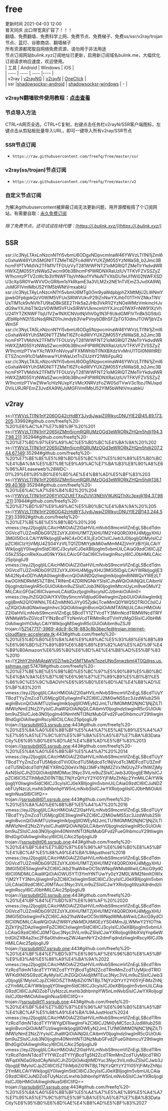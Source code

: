 # free  
更新时间 2021-04-03 12:00  
普天同庆 出口带宽真扩容了！！！  
翻墙、免费翻墙、免费科学上网、免费节点、免费梯子、免费ss/ssr/v2ray/trojan节点、蓝灯、谷歌商店、翻墙梯子  
所有资源都爬取自网络免费资源，请勿用于非法用途  
节点订阅网站bulink.xyz订阅地址已更新，启用新订阅域名bulink.me，大幅优化订阅请求响应速度，欢迎使用。  
|  工具  | Android  | Windows  | iOS  |  
|  ----  | ----   | ----  |----  |  
| v2ray  | [v2rayNG](https://github.com/2dust/v2rayNG/releases/download/1.4.12/v2rayNG_1.4.12_arm64-v8a.apk) | [v2rayN](https://github.com/2dust/v2rayN/releases/download/3.27/v2rayN-Core.zip) | [OneClick](https://oneclick.earth/) |  
| ssr  |[shadowsocksr-android](https://github.com/shadowsocksrr/shadowsocksr-android/releases/download/3.5.4/shadowsocksr-android-3.5.4.apk) | [shadowsocksr-windows](https://github.com/shadowsocksr-backup/shadowsocksr-csharp/releases/download/4.7.0/ShadowsocksR-4.7.0-win.7z) | - |  
### v2rayN翻墙软件使用教程：[点击查看](https://github.com/freefq/tutorials)  
### 节点导入方法  
CTRL+A网页全选，CTRL+C复制，右键点击任务栏v2rayN/SSR客户端图标，左键点击从剪贴板批量导入URL，即可一键导入所有v2ray/SSR节点  
### SSR节点订阅  
- `https://raw.githubusercontent.com/freefq/free/master/ssr`  
### v2ray(ss/trojan)节点订阅  
- `https://raw.githubusercontent.com/freefq/free/master/v2`  
### 自定义节点订阅  
为解决githubusercontent被屏蔽订阅无法更新问题，用开源模板搭了个订阅网站，有需要自取：[永久免费订阅](https://bulink.xyz)  
###### 除了免费节点，还可试试在线代理：[https://j.bulink.xyz/](https://j.bulink.xyz/)  
## SSR  
ssr://c3NyLTAxLnNzcnN1Yi5vbmU6ODgxNDpvcmlnaW46YWVzLTI1Ni1jZmI6cGxhaW46YUhSMGNITTZMeTl6ZFc4dWVYUXZjM055YzNWaS8_b2Jmc3BhcmFtPTVMdVk2TFM1VTFOUzVyT281WWFNT21oMGRIQTZMeTlrYkdvdWRHWXZjM055YzNWaSZwcm90b3BhcmFtPWRDNXRaUzlUVTFKVFZVSSZyZW1hcmtzPTVZcWc1b3VfNWFTbjVhNko1YVNuNTVXbDU1eUI1Wi02NWFXSDU3cXpSR0YwWVVOcGRIbm1sYkRtamE3a3VLM2x2NE1nTVEmZ3JvdXA9WjJsMGFIVmlMbU52YlM5bWNtVmxabkU  
ssr://c3NyLTAyLnNzcnN1Yi5vbmU6MTg0Om9yaWdpbjphZXMtMjU2LWNmYjpwbGFpbjpkQzV0WlM5VFUxSlRWVUkvP29iZnNwYXJhbT01THVZNkxTNVUxTlM1ck9vNVlhTU9taDBkSEE2THk5a2JHb3VkR1l2YzNOeWMzVmkmcHJvdG9wYXJhbT1kQzV0WlM5VFUxSlRWVUkmcmVtYXJrcz01WXFnNW91XzVhU241YTZKNWFTbjU1V2w1NXlCNVotNjVhV0g1N3F6UkdGMFlVTnBkSG5tbGJEbWphN2t1SzNsdjRNZ01nJmdyb3VwPVoybDBhSFZpTG1OdmJTOW1jbVZsWm5F  
ssr://c3NyLTA5LnNzcnN1Yi5vbmU6ODg5NzpvcmlnaW46YWVzLTI1Ni1jZmI6cGxhaW46YUhSMGNITTZMeTl6ZFc4dWVYUXZjM055YzNWaS8_b2Jmc3BhcmFtPTVMdVk2TFM1VTFOUzVyT281WWFNT21oMGRIQTZMeTlrYkdvdWRHWXZjM055YzNWaSZwcm90b3BhcmFtPWRDNXRaUzlUVTFKVFZVSSZyZW1hcmtzPTVwYXc1WXFnNVoyaFFXMWhlbTl1NXBXdzVvMnU1TGl0NWItRElETSZncm91cD1aMmwwYUhWaUxtTnZiUzltY21WbFpuRQ  
ssr://c3NyLTA3LnNzcnN1Yi5vbmU6ODg5NzpvcmlnaW46YWVzLTI1Ni1jZmI6cGxhaW46YUhSMGNITTZMeTl6ZFc4dWVYUXZjM055YzNWaS8_b2Jmc3BhcmFtPTVMdVk2TFM1VTFOUzVyT281WWFNT21oMGRIQTZMeTlrYkdvdWRHWXZjM055YzNWaSZwcm90b3BhcmFtPWRDNXRaUzlUVTFKVFZVSSZyZW1hcmtzPTVwZWw1cHlzNUxpYzVMcXNRVzFoZW05dTVwV3c1bzJ1NUxpdDViLURJRFEmZ3JvdXA9WjJsMGFIVmlMbU52YlM5bWNtVmxabkU  
## v2ray  
ss://YWVzLTI1Ni1nY206OG42cHdBY3JydjJwajZ0RlkycDNUYlE2@45.89.173.205:33992#github.com/freefq%20-%20%E6%AC%A7%E7%9B%9F%20%201  
ss://YWVzLTI1Ni1nY206SjlZMm5jcmRQRUMzOGd3eWRORkZHQm5h@194.37.98.211:35294#github.com/freefq%20-%20%E7%BD%97%E9%A9%AC%E5%B0%BC%E4%BA%9A%20%202  
ss://YWVzLTI1Ni1nY206SjlZMm5jcmRQRUMzOGd3eWRORkZHQm5h@207.244.67.149:35294#github.com/freefq%20-%20%E7%BE%8E%E5%9B%BD%E5%BC%97%E5%90%89%E5%B0%BC%E4%BA%9A%E5%B7%9E%E9%A9%AC%E7%BA%B3%E8%90%A8%E6%96%AFLeaseweb%28WDC-01%29%E6%95%B0%E6%8D%AE%E4%B8%AD%E5%BF%83%203  
ss://YWVzLTI1Ni1nY206SjlZMm5jcmRQRUMzOGd3eWRORkZHQm5h@138.199.40.169:35294#github.com/freefq%20-%20%E6%AC%A7%E6%B4%B2%20%204  
ss://YWVzLTI1Ni1nY206YVlOZUtETXpZUVl3NEtiVWJKQThXc3px@194.37.98.211:31944#github.com/freefq%20-%20%E7%BD%97%E9%A9%AC%E5%B0%BC%E4%BA%9A%20%205  
ss://YWVzLTI1Ni1nY206OG42cHdBY3JydjJwajZ0RlkycDNUYlE2@143.244.57.91:33992#github.com/freefq%20-%20%E7%BE%8E%E5%9B%BD%20%206  
vmess://eyJ2IjogIjIiLCAicHMiOiAiZ2l0aHViLmNvbS9mcmVlZnEgLSBcdTdmOGVcdTU2ZmRDbG91ZEZsYXJlXHU1MTZjXHU1M2Y4Q0ROXHU4MjgyXHU3MGI5IDciLCAiYWRkIjogIjEwNC4xOC43LjEzOCIsICJwb3J0IjogIjQ0MyIsICJpZCI6ICIzYjVlMjU4ZS04YzVlLTQ1ZDMtYjdkMi0wMmM4ZjVmYzBiYjIiLCAiYWlkIjogIjY0IiwgIm5ldCI6ICJ3cyIsICJ0eXBlIjogIm5vbmUiLCAiaG9zdCI6ICJjZG5kZS5pcnRleXoudG9kYXkiLCAicGF0aCI6ICIvIiwgInRscyI6ICJ0bHMiLCAic25pIjogIiJ9  
vmess://eyJ2IjogIjIiLCAicHMiOiAiZ2l0aHViLmNvbS9mcmVlZnEgLSBcdTdmOGVcdTU2ZmRDbG91ZEZsYXJlXHU4MjgyXHU3MGI5IDgiLCAiYWRkIjogIjE3Mi42Ny4xODYuMjA0IiwgInBvcnQiOiAiNDQzIiwgImlkIjogImRiNWQxYWEzLTkwOGItNDRkMS1iZTBhLTRlNmE4ZDRlNGNkYSIsICJhaWQiOiAiNjQiLCAibmV0IjogIndzIiwgInR5cGUiOiAibm9uZSIsICJob3N0IjogImMtcnUyLm9veGMuY2MiLCAicGF0aCI6ICIvamoiLCAidGxzIjogInRscyIsICJzbmkiOiAiIn0=  
vmess://eyJhZGQiOiAiYXV0by5mcmVldjIudG9wIiwgImZpbGUiOiAiIiwgImlkIjogIjBmN2Q1OWNhLTE4ZmMtNGJiYy05ZjdkLTcwMmQ0YWQ5OTRiOCIsICJuZXQiOiAidGNwIiwgImhvc3QiOiAiIiwgInBvcnQiOiAiMTA5NjUiLCAicHMiOiAiZ2l0aHViLmNvbS9mcmVlZnEgLSBcdTY1ZTVcdTY3MmNcdTRlMWNcdTRlYWNMaW5vZGVcdTY1NzBcdTYzNmVcdTRlMmRcdTVmYzMgOSIsICJ0bHMiOiAiIiwgInYiOiAyLCAiYWlkIjogMSwgInR5cGUiOiAibm9uZSJ9  
trojan://52147717-3969-4dc9-8c18-883c8b3becfe@trojan.internet-cloudflare-accelerate.tk:443#github.com/freefq%20-%20%E5%8D%B0%E5%BA%A6%E9%A9%AC%E5%93%88%E6%8B%89%E6%96%BD%E7%89%B9%E6%8B%89%E9%82%A6%E5%AD%9F%E4%B9%B0Amazon%E6%95%B0%E6%8D%AE%E4%B8%AD%E5%BF%83%2010  
ss://Y2hhY2hhMjAtaWV0Zi1wb2x5MTMwNTpzeUNpSmwzbmI4T0Q@ss.us.sshmax.net:57478#github.com/freefq%20-%20%E7%BE%8E%E5%9B%BD%E5%BC%97%E5%90%89%E5%B0%BC%E4%BA%9A%E5%B7%9E%E6%96%87%E7%89%B9%E5%B1%B1%E5%86%9C%E5%9C%BAOVH%E6%95%B0%E6%8D%AE%E4%B8%AD%E5%BF%83%2011  
vmess://eyJ2IjogIjIiLCAicHMiOiAiZ2l0aHViLmNvbS9mcmVlZnEgLSBcdTUyYTBcdTYyZmZcdTU5MjcgIDEyIiwgImFkZCI6ICJ2Mi0wNS5zc3JzdWIub25lIiwgInBvcnQiOiAiMTUzIiwgImlkIjogIjllOWEyN2JmLTU1MGMtM2NjNC1jNjZiLTliMWIzNmE2NzZiYyIsICJhaWQiOiAiNjQiLCAibmV0IjogIndzIiwgInR5cGUiOiAibm9uZSIsICJob3N0IjogIm40NmhtNTI3NzMubGFvd2FueGlhbmcuY29tIiwgInBhdGgiOiAiIiwgInRscyI6ICIiLCAic25pIjogIiJ9  
trojan://ssrsub@t03.ssrsub.one:443#github.com/freefq%20-%20%E5%8A%A0%E6%8B%BF%E5%A4%A7%E5%AE%89%E5%A4%A7%E7%95%A5%E7%9C%81%E5%9F%BA%E5%A5%87%E7%BA%B3DataCity%E6%95%B0%E6%8D%AE%E4%B8%AD%E5%BF%83%2013  
trojan://ssrsub@t05.ssrsub.one:443#github.com/freefq%20-%20%E5%8A%A0%E6%8B%BF%E5%A4%A7%20%2014  
vmess://eyJ2IjogIjIiLCAicHMiOiAiZ2l0aHViLmNvbS9mcmVlZnEgLSBcdTUyYTBcdTYyZmZcdTU5MjdcdTViODlcdTU5MjdcdTc1NjVcdTc3MDFcdTU3ZmFcdTU5NDdcdTdlYjNEYXRhQ2l0eVx1NjU3MFx1NjM2ZVx1NGUyZFx1NWZjMyAxNSIsICJhZGQiOiAidjItMDMuc3Nyc3ViLm9uZSIsICJwb3J0IjogIjE1MyIsICJpZCI6ICI5ZTlhMjdiZi01NTBjLTNjYzQtYzY2Yi05YjFiMzZhNjc2YmMiLCAiYWlkIjogIjY0IiwgIm5ldCI6ICJ3cyIsICJ0eXBlIjogIm5vbmUiLCAiaG9zdCI6ICJuNDZobTUyNzczLmxhb3dhbnhpYW5nLmNvbSIsICJwYXRoIjogIiIsICJ0bHMiOiAiIiwgInNuaSI6ICIifQ==  
trojan://ssrsub@t01.ssrsub.one:443#github.com/freefq%20-%20%E5%8A%A0%E6%8B%BF%E5%A4%A7%20%2016  
vmess://eyJ2IjogIjIiLCAicHMiOiAiZ2l0aHViLmNvbS9mcmVlZnEgLSBcdTUyYTBcdTYyZmZcdTU5MjcgIDE3IiwgImFkZCI6ICJ2Mi0wMS5zc3JzdWIub25lIiwgInBvcnQiOiAiMTUzIiwgImlkIjogIjllOWEyN2JmLTU1MGMtM2NjNC1jNjZiLTliMWIzNmE2NzZiYyIsICJhaWQiOiAiNjQiLCAibmV0IjogIndzIiwgInR5cGUiOiAibm9uZSIsICJob3N0IjogIm40NmhtNTI3NzMubGFvd2FueGlhbmcuY29tIiwgInBhdGgiOiAiIiwgInRscyI6ICIiLCAic25pIjogIiJ9  
trojan://ssrsub@t06.ssrsub.one:443#github.com/freefq%20-%20%E4%BF%84%E7%BD%97%E6%96%AF%E6%96%B0%E8%A5%BF%E4%BC%AF%E5%88%A9%E4%BA%9Ajusthost%2018  
vmess://eyJ2IjogIjIiLCAicHMiOiAiZ2l0aHViLmNvbS9mcmVlZnEgLSBcdTdmOGVcdTU2ZmRDbG91ZEZsYXJlXHU1MTZjXHU1M2Y4Q0ROXHU4MjgyXHU3MGI5IDE5IiwgImFkZCI6ICJkb21haW4wOC5tcWNqdWMubWwiLCAicG9ydCI6ICI0NDMiLCAiaWQiOiAiOWU5YTI3YmYtNTUwYy0zY2M0LWM2NmItOWIxYjM2YTY3NmJjIiwgImFpZCI6ICIxIiwgIm5ldCI6ICJ3cyIsICJ0eXBlIjogIm5vbmUiLCAiaG9zdCI6ICJ0MTAuc3Nyc3ViLm9uZSIsICJwYXRoIjogIi9zaXdrdndzIiwgInRscyI6ICJ0bHMiLCAic25pIjogIiJ9  
trojan://ssrsub@t20.ssrsub.one:443#github.com/freefq%20-%20%E4%BF%84%E7%BD%97%E6%96%AF%20%2020  
vmess://eyJ2IjogIjIiLCAicHMiOiAiZ2l0aHViLmNvbS9mcmVlZnEgLSBcdTdmOGVcdTU2ZmRDbG91ZEZsYXJlXHU1MTZjXHU1M2Y4Q0ROXHU4MjgyXHU3MGI5IDIxIiwgImFkZCI6ICJkb21haW4wOC5tcWNqdWMubWwiLCAicG9ydCI6ICI0NDMiLCAiaWQiOiAiZWRlYzNkMDUtMGEzYS04MmJjLWMwY2YtOThkZjZkYjhjZDAzIiwgImFpZCI6ICIxIiwgIm5ldCI6ICJ3cyIsICJ0eXBlIjogIm5vbmUiLCAiaG9zdCI6ICJ0MTQuc3Nyc3ViLm9uZSIsICJwYXRoIjogIi9ibXVqYnp6eWtrdGtiZXB4a2lxc2F6aGthdmxqZWJ4amNrY2x2dmFqdndzIiwgInRscyI6ICJ0bHMiLCAic25pIjogIiJ9  
trojan://ssrsub@t07.ssrsub.one:443#github.com/freefq%20-%20%E4%BF%84%E7%BD%97%E6%96%AF%E6%96%B0%E8%A5%BF%E9%83%A8%E5%88%A9%E4%BA%9A%2022  
vmess://eyJ2IjogIjIiLCAicHMiOiAiZ2l0aHViLmNvbS9mcmVlZnEgLSBcdTRmYzRcdTdmNTdcdTY1YWZcdTY1YjBcdTg5N2ZcdTRmMmZcdTUyMjlcdTRlOWFKdXN0SG9zdCAyMyIsICJhZGQiOiAidjItMTEuc3Nyc3ViLm9uZSIsICJwb3J0IjogIjE1MyIsICJpZCI6ICI5ZTlhMjdiZi01NTBjLTNjYzQtYzY2Yi05YjFiMzZhNjc2YmMiLCAiYWlkIjogIjY0IiwgIm5ldCI6ICJ3cyIsICJ0eXBlIjogIm5vbmUiLCAiaG9zdCI6ICJuNDZobTUyNzczLmxhb3dhbnhpYW5nLmNvbSIsICJwYXRoIjogIiIsICJ0bHMiOiAiIiwgInNuaSI6ICIifQ==  
trojan://ssrsub@t11.ssrsub.one:443#github.com/freefq%20-%20%E4%BF%84%E7%BD%97%E6%96%AF%E6%96%B0%E8%A5%BF%E4%BC%AF%E5%88%A9%E4%BA%9AJustHost%2024  
vmess://eyJ2IjogIjIiLCAicHMiOiAiZ2l0aHViLmNvbS9mcmVlZnEgLSBcdTRmYzRcdTdmNTdcdTY1YWYgIDI1IiwgImFkZCI6ICJ2Mi0yMC5zc3JzdWIub25lIiwgInBvcnQiOiAiMTUzIiwgImlkIjogIjllOWEyN2JmLTU1MGMtM2NjNC1jNjZiLTliMWIzNmE2NzZiYyIsICJhaWQiOiAiNjQiLCAibmV0IjogIndzIiwgInR5cGUiOiAibm9uZSIsICJob3N0IjogIm40NmhtNTI3NzMubGFvd2FueGlhbmcuY29tIiwgInBhdGgiOiAiIiwgInRscyI6ICIiLCAic25pIjogIiJ9  
vmess://eyJ2IjogIjIiLCAicHMiOiAiZ2l0aHViLmNvbS9mcmVlZnEgLSBcdTRmYzRcdTdmNTdcdTY1YWZcdTY1YjBcdTg5N2ZcdTRmMmZcdTUyMjlcdTRlOWFqdXN0aG9zdCAyNiIsICJhZGQiOiAidjItMDYuc3Nyc3ViLm9uZSIsICJwb3J0IjogIjE1MyIsICJpZCI6ICI5ZTlhMjdiZi01NTBjLTNjYzQtYzY2Yi05YjFiMzZhNjc2YmMiLCAiYWlkIjogIjY0IiwgIm5ldCI6ICJ3cyIsICJ0eXBlIjogIm5vbmUiLCAiaG9zdCI6ICJuNDZobTUyNzczLmxhb3dhbnhpYW5nLmNvbSIsICJwYXRoIjogIiIsICJ0bHMiOiAiIiwgInNuaSI6ICIifQ==  
trojan://ssrsub@t17.ssrsub.one:443#github.com/freefq%20-%20%E5%8A%A0%E6%8B%BF%E5%A4%A7%E5%AE%89%E5%A4%A7%E7%95%A5%E7%9C%81%E5%9F%BA%E5%A5%87%E7%BA%B3DataCity%E6%95%B0%E6%8D%AE%E4%B8%AD%E5%BF%83%2027  
